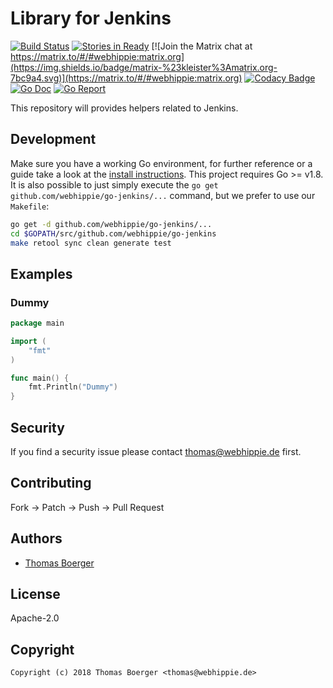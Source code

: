 # Library for Jenkins

[![Build Status](http://github.dronehippie.de/api/badges/webhippie/go-jenkins/status.svg)](http://github.dronehippie.de/webhippie/go-jenkins)
[![Stories in Ready](https://badge.waffle.io/webhippie/go-jenkins.svg?label=ready&title=Ready)](http://waffle.io/webhippie/go-jenkins)
[![Join the Matrix chat at https://matrix.to/#/#webhippie:matrix.org](https://img.shields.io/badge/matrix-%23kleister%3Amatrix.org-7bc9a4.svg)](https://matrix.to/#/#webhippie:matrix.org)
[![Codacy Badge](https://api.codacy.com/project/badge/Grade/1755ee7dc16f4073a99841a26a5cf9b6)](https://www.codacy.com/app/webhippie/go-jenkins?utm_source=github.com&amp;utm_medium=referral&amp;utm_content=webhippie/go-jenkins&amp;utm_campaign=Badge_Grade)
[![Go Doc](https://godoc.org/github.com/webhippie/go-jenkins?status.svg)](http://godoc.org/github.com/webhippie/go-jenkins)
[![Go Report](http://goreportcard.com/badge/github.com/webhippie/go-jenkins)](http://goreportcard.com/report/github.com/webhippie/go-jenkins)

This repository will provides helpers related to Jenkins.


## Development

Make sure you have a working Go environment, for further reference or a guide take a look at the [install instructions](http://golang.org/doc/install.html). This project requires Go >= v1.8. It is also possible to just simply execute the `go get github.com/webhippie/go-jenkins/...` command, but we prefer to use our `Makefile`:

```bash
go get -d github.com/webhippie/go-jenkins/...
cd $GOPATH/src/github.com/webhippie/go-jenkins
make retool sync clean generate test
```


## Examples

### Dummy

[embedmd]:# (examples/dummy/main.go go)
```go
package main

import (
	"fmt"
)

func main() {
	fmt.Println("Dummy")
}
```


## Security

If you find a security issue please contact thomas@webhippie.de first.


## Contributing

Fork -> Patch -> Push -> Pull Request


## Authors

* [Thomas Boerger](https://github.com/tboerger)


## License

Apache-2.0


## Copyright

```
Copyright (c) 2018 Thomas Boerger <thomas@webhippie.de>
```
